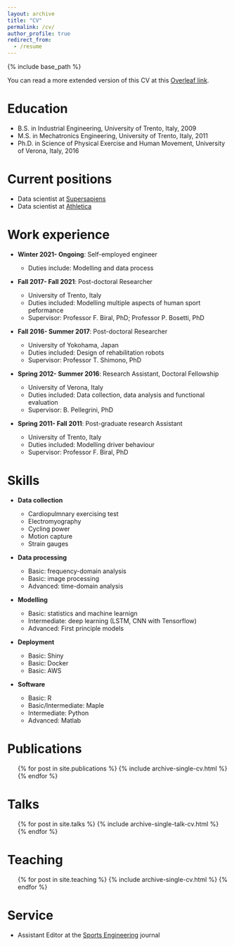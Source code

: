 ```yaml
---
layout: archive
title: "CV"
permalink: /cv/
author_profile: true
redirect_from:
  - /resume
---
```


{% include base_path %}

You can read a more extended version of this CV at this [Overleaf link](https://www.overleaf.com/read/myfwfsnndgzw).

Education
======

* B.S. in Industrial Engineering, University of Trento, Italy, 2009
* M.S. in Mechatronics Engineering, University of Trento, Italy, 2011
* Ph.D. in Science of Physical Exercise and Human Movement, University of Verona, Italy, 2016

Current positions
======

* Data scientist at [Supersapiens](https://www.supersapiens.com/en-EN/)
* Data scientist at [Athletica](https://athletica.ai/)

Work experience
======

* __Winter 2021- Ongoing__: Self-employed engineer
  * Duties include: Modelling and data process

* __Fall 2017- Fall 2021__: Post-doctoral Researcher 
  * University of Trento, Italy
  * Duties included: Modelling multiple aspects of human sport peformance
  * Supervisor: Professor F. Biral, PhD; Professor P. Bosetti, PhD

* __Fall 2016- Summer 2017__: Post-doctoral Researcher 
  * University of Yokohama, Japan
  * Duties included: Design of rehabilitation robots
  * Supervisor: Professor T. Shimono, PhD

* __Spring 2012- Summer 2016__: Research Assistant, Doctoral Fellowship 
  * University of Verona, Italy
  * Duties included: Data collection, data analysis and functional evaluation
  * Supervisor: B. Pellegrini, PhD

* __Spring 2011- Fall 2011__: Post-graduate research Assistant
  * University of Trento, Italy
  * Duties included: Modelling driver behaviour
  * Supervisor: Professor F. Biral, PhD
  
Skills
======

* __Data collection__
  * Cardiopulmnary exercising test
  * Electromyography
  * Cycling power
  * Motion capture
  * Strain gauges

* __Data processing__
  * Basic: frequency-domain analysis
  * Basic: image processing
  * Advanced: time-domain analysis

* __Modelling__
  * Basic: statistics and machine learnign 
  * Intermediate: deep learning (LSTM, CNN with Tensorflow)
  * Advanced: First principle models

* __Deployment__
  * Basic: Shiny
  * Basic: Docker
  * Basic: AWS

* __Software__
  * Basic: R
  * Basic/Intermediate: Maple
  * Intermediate: Python
  * Advanced: Matlab

Publications
======
  <ul>{% for post in site.publications %}
    {% include archive-single-cv.html %}
  {% endfor %}</ul>
  
Talks
======
  <ul>{% for post in site.talks %}
    {% include archive-single-talk-cv.html %}
  {% endfor %}</ul>
  
Teaching
======
  <ul>{% for post in site.teaching %}
    {% include archive-single-cv.html %}
  {% endfor %}</ul>
  
Service
======

* Assistant Editor at the [Sports Engineering](https://www.springer.com/journal/12283) journal
